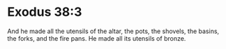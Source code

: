 # Exodus 38:3

And he made all the utensils of the altar, the pots, the shovels, the basins, the forks, and the fire pans. He made all its utensils of bronze.
